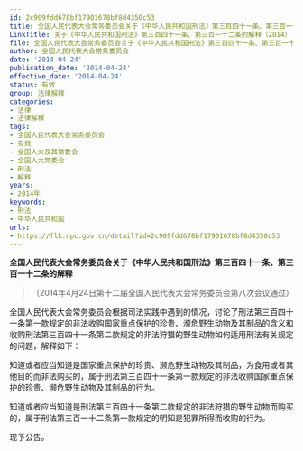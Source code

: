 ```yaml
---
id: 2c909fdd678bf17901678bf8d4350c53
title: 全国人民代表大会常务委员会关于《中华人民共和国刑法》第三百四十一条、第三百一十二条的解释
LinkTitle: 关于《中华人民共和国刑法》第三百四十一条、第三百一十二条的解释（2014）
file: 全国人民代表大会常务委员会关于《中华人民共和国刑法》第三百四十一条、第三百一十二条的解释_20140424_2c909fdd678bf17901678bf8d4350c53.docx
author: 全国人民代表大会常务委员会
date: '2014-04-24'
publication_date: '2014-04-24'
effective_date: '2014-04-24'
status: 有效
group: 法律解释
categories:
- 法律
- 法律解释
tags:
- 全国人民代表大会常务委员会
- 有效
- 全国人大及其常委会
- 全国人大常委会
- 刑法
- 解释
years:
- 2014年
keywords:
- 刑法
- 中华人民共和国
urls:
- https://flk.npc.gov.cn/detail?id=2c909fdd678bf17901678bf8d4350c53
---
```


**全国人民代表大会常务委员会关于《中华人民共和国刑法》第三百四十一条、第三百一十二条的解释**

> （2014年4月24日第十二届全国人民代表大会常务委员会第八次会议通过）

全国人民代表大会常务委员会根据司法实践中遇到的情况，讨论了刑法第三百四十一条第一款规定的非法收购国家重点保护的珍贵、濒危野生动物及其制品的含义和收购刑法第三百四十一条第二款规定的非法狩猎的野生动物如何适用刑法有关规定的问题，解释如下：

知道或者应当知道是国家重点保护的珍贵、濒危野生动物及其制品，为食用或者其他目的而非法购买的，属于刑法第三百四十一条第一款规定的非法收购国家重点保护的珍贵、濒危野生动物及其制品的行为。

知道或者应当知道是刑法第三百四十一条第二款规定的非法狩猎的野生动物而购买的，属于刑法第三百一十二条第一款规定的明知是犯罪所得而收购的行为。

现予公告。
